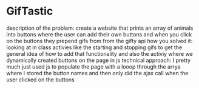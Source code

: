 # GifTastic
description of the problem: create a website that prints an array of animals into buttons where the user can add their own buttons and when you click on the buttons they prepend gifs from from the gifty api
how you solved it: looking at in class activies like the starting and stopping gifs to get the general idea of how to add that functionality and also the activiy where we dynamically created buttons on the page in js
technical approach: I pretty much just used js to populate the page with a looop through the arrya where I stored the button names and then only did the ajax call when the user clicked on the buttons